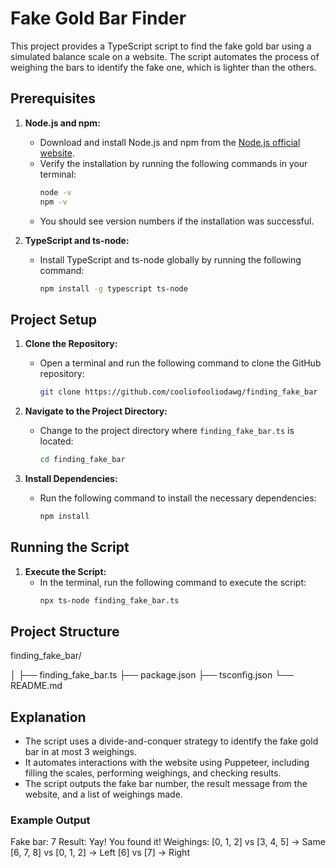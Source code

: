 # Fake Gold Bar Finder

This project provides a TypeScript script to find the fake gold bar using a simulated balance scale on a website. The script automates the process of weighing the bars to identify the fake one, which is lighter than the others.

## Prerequisites

1. **Node.js and npm:**
   - Download and install Node.js and npm from the [Node.js official website](https://nodejs.org/).
   - Verify the installation by running the following commands in your terminal:
     ```sh
     node -v
     npm -v
     ```
   - You should see version numbers if the installation was successful.

2. **TypeScript and ts-node:**
   - Install TypeScript and ts-node globally by running the following command:
     ```sh
     npm install -g typescript ts-node
     ```

## Project Setup

1. **Clone the Repository:**
   - Open a terminal and run the following command to clone the GitHub repository:
     ```sh
     git clone https://github.com/cooliofooliodawg/finding_fake_bar
     ```

2. **Navigate to the Project Directory:**
   - Change to the project directory where `finding_fake_bar.ts` is located:
     ```sh
     cd finding_fake_bar
     ```

3. **Install Dependencies:**
   - Run the following command to install the necessary dependencies:
     ```sh
     npm install
     ```

## Running the Script

1. **Execute the Script:**
   - In the terminal, run the following command to execute the script:
     ```sh
     npx ts-node finding_fake_bar.ts
     ```

## Project Structure

finding_fake_bar/

│
├── finding_fake_bar.ts
├── package.json
├── tsconfig.json
└── README.md


## Explanation

- The script uses a divide-and-conquer strategy to identify the fake gold bar in at most 3 weighings.
- It automates interactions with the website using Puppeteer, including filling the scales, performing weighings, and checking results.
- The script outputs the fake bar number, the result message from the website, and a list of weighings made.

### Example Output

Fake bar: 7
Result: Yay! You found it!
Weighings:
[0, 1, 2] vs [3, 4, 5] -> Same
[6, 7, 8] vs [0, 1, 2] -> Left
[6] vs [7] -> Right